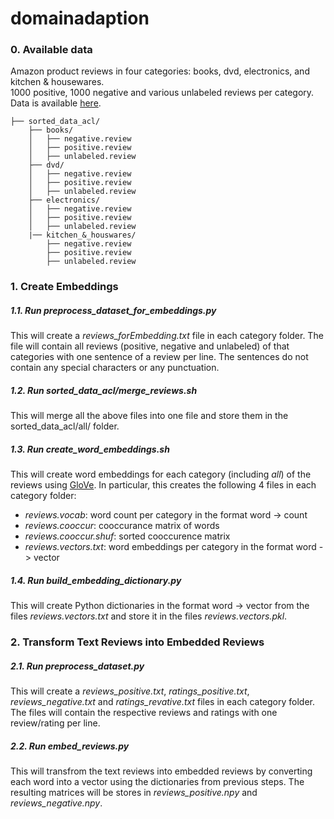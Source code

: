 # domainadaption

### 0. Available data
Amazon product reviews in four categories: books, dvd, electronics, and kitchen & housewares.<br>
1000 positive, 1000 negative and various unlabeled reviews per category.<br>
Data is available [here](https://www.cs.jhu.edu/~mdredze/datasets/sentiment/index2.html).
```
├── sorted_data_acl/
    ├── books/
    │   ├── negative.review
    │   ├── positive.review
    │   ├── unlabeled.review
    ├── dvd/
    │   ├── negative.review
    │   ├── positive.review
    │   ├── unlabeled.review
    ├── electronics/
    │   ├── negative.review
    │   ├── positive.review
    │   ├── unlabeled.review
    |── kitchen_&_houswares/
        ├── negative.review
        ├── positive.review
        ├── unlabeled.review
```

### 1. Create Embeddings
##### 1.1. Run *preprocess_dataset_for_embeddings.py*<br>
  This will create a *reviews_forEmbedding.txt* file in each category folder. The file will contain all reviews (positive, negative and unlabeled) of that categories with one sentence of a review per line. The sentences do not contain any special characters or any punctuation. 

##### 1.2. Run *sorted_data_acl/merge_reviews.sh*<br>
  This will merge all the above files into one file and store them in the sorted_data_acl/all/ folder.

##### 1.3. Run *create_word_embeddings.sh*<br>
  This will create word embeddings for each category (including *all*) of the reviews using [GloVe](https://github.com/stanfordnlp/GloVe). In particular, this creates the following 4 files in each category folder:
  * *reviews.vocab*: word count per category in the format word -> count
  * *reviews.cooccur*: cooccurance matrix of words
  * *reviews.cooccur.shuf*: sorted cooccurence matrix
  * *reviews.vectors.txt*: word embeddings per category in the format word -> vector
  
##### 1.4. Run *build_embedding_dictionary.py*<br>
  This will create Python dictionaries in the format word -> vector from the files *reviews.vectors.txt* and store it in the files *reviews.vectors.pkl*.

### 2. Transform Text Reviews into Embedded Reviews
##### 2.1. Run *preprocess_dataset.py*<br>
  This will create a *reviews_positive.txt*, *ratings_positive.txt*, *reviews_negative.txt* and *ratings_revative.txt* files in each category folder. The files will contain the respective reviews and ratings with one review/rating per line. 
##### 2.2. Run *embed_reviews.py*<br>
  This will transfrom the text reviews into embedded reviews by converting each word into a vector using the dictionaries from previous steps. The resulting matrices will be stores in *reviews_positive.npy* and *reviews_negative.npy*.
